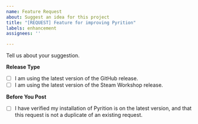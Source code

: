 ```yaml
---
name: Feature Request
about: Suggest an idea for this project
title: "[REQUEST] Feature for improving Pyrition"
labels: enhancement
assignees: ''

---
```


Tell us about your suggestion.

**Release Type**
-   [ ] I am using the latest version of the GitHub release.
-   [ ] I am using the latest version of the Steam Workshop release.

**Before You Post**
-   [ ] I have verified my installation of Pyrition is on the latest version, and that this request is not a duplicate of an existing request.

